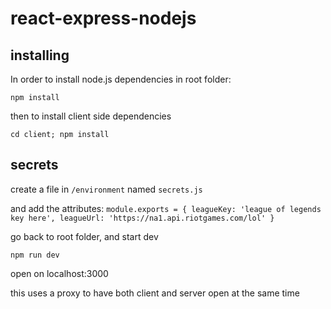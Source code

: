 # react-express-nodejs

## installing
 
 In order to install  node.js dependencies in root folder:

 `npm install`

 then to install client side dependencies

 `cd client; npm install`

## secrets

create a file in `/environment` named `secrets.js`

and add the attributes:
`module.exports = {
	leagueKey: 'league of legends key here',
	leagueUrl: 'https://na1.api.riotgames.com/lol'
}`

 go back to root folder, and start dev

`npm run dev`

open on localhost:3000

this uses a proxy to have both client and server open at the same time